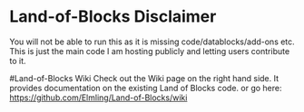 # Land-of-Blocks Disclaimer

You will not be able to run this as it is missing code/datablocks/add-ons etc. This is just the main code I am hosting
publicly and letting users contribute to it.

#Land-of-Blocks Wiki
Check out the Wiki page on the right hand side. It provides documentation on the existing Land of Blocks code.
or go here: https://github.com/Elmling/Land-of-Blocks/wiki
